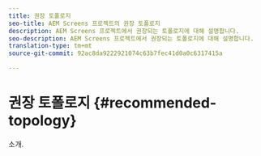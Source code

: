 ```yaml
---
title: 권장 토폴로지
seo-title: AEM Screens 프로젝트의 권장 토폴로지
description: AEM Screens 프로젝트에서 권장되는 토폴로지에 대해 설명합니다.
seo-description: AEM Screens 프로젝트에서 권장되는 토폴로지에 대해 설명합니다.
translation-type: tm+mt
source-git-commit: 92ac8da9222921074c63b7fec41d0a0c6317415a

---
```



# 권장 토폴로지 {#recommended-topology}

소개.
